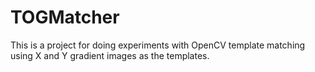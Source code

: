 # TOGMatcher
This is a project for doing experiments with OpenCV template matching using X and Y gradient images as the templates.
